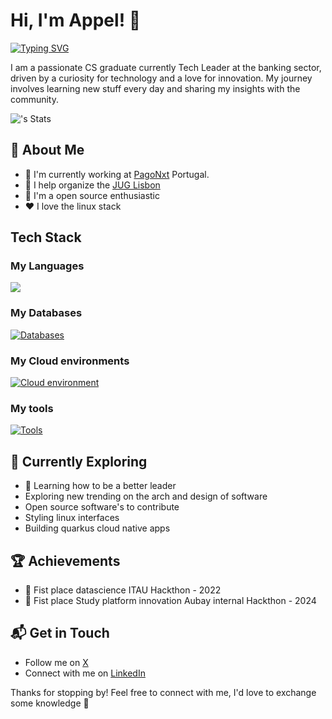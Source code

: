 # Hi, I'm Appel! 👋
[![Typing SVG](https://readme-typing-svg.herokuapp.com?font=Fira+Code&size=15&duration=3000&pause=500&width=435&lines=Good+enginneers+are+built+with+time;Wonderful+enginners+are+built+with+passion)](https://git.io/typing-svg)

I am a passionate CS graduate currently Tech Leader at the banking sector, 
driven by a curiosity for technology and a love for innovation. 
My journey involves learning new stuff every day and 
sharing my insights with the community.

![<username>'s Stats](https://github-readme-stats.vercel.app/api?username=Pedro-Appel&theme=midnight-purple&show_icons=true&hide_border=true&count_private=true)

## 🚀 About Me

- 🔭 I'm currently working at [PagoNxt](https://www.pagonxt.com/) Portugal.
- 📝 I help organize the [JUG Lisbon](https://www.meetup.com/lisbon-jug/)
- 🤯 I'm a open source enthusiastic
- ❤️ I love the linux stack

## Tech Stack
### My Languages
[![](https://skillicons.dev/icons?i=java,python)](https://skillicons.dev)
### My Databases
[![Databases](https://skillicons.dev/icons?i=mongo,mysql,postgres,redis)](https://skillicons.dev)
### My Cloud environments
[![Cloud environment](https://skillicons.dev/icons?i=redhat,azure,aws)](https://skillicons.dev)
### My tools
[![Tools](https://skillicons.dev/icons?i=git,jenkins,kafka,kubernetes,maven,gradle,grafana,postman,prometheus,terraform)](https://skillicons.dev)


## 🌱 Currently Exploring

- 🚀 Learning how to be a better leader
- Exploring new trending on the arch and design of software 
- Open source software's to contribute
- Styling linux interfaces
- Building quarkus cloud native apps

## 🏆 Achievements

- 🎉 Fist place datascience ITAU Hackthon - 2022
- 🎉 Fist place Study platform innovation Aubay internal Hackthon - 2024 

## 📬 Get in Touch

- Follow me on [X](https://x.com/appel_p)
- Connect with me on [LinkedIn](https://www.linkedin.com/in/pedro-appel/)

Thanks for stopping by! 
Feel free to connect with me, I'd love to exchange some knowledge 🤤
